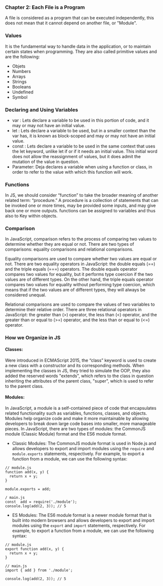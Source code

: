 ### Chapter 2: Each File is a Program

A file is considered as a program that can be executed independently, this does not mean that it cannot depend on another file, or "Module".

### Values

It is the fundamental way to handle data in the application, or to maintain certain states when programming. They are also called primitive values and are the following:


- Objets 
- Numbers				
- Arrays 
- Strings			
- Booleans 
- Undefined 
- Symbol 

### Declaring and Using Variables
- var : Lets declare a variable to be used in this portion of code, and it may or may not have an initial value.   
- let : Lets declare a variable to be used, but in a smaller context than the var has, it is known as block-scoped and may or may not have an initial value.
- const : Lets declare a variable to be used in the same context that uses the let keyword, unlike let if or if it needs an initial value. This initial word does not allow the reassignment of values, but it does admit the mutation of the value in question.
- Parameter: Deja declares a variable when using a function or class, in order to refer to the value with which this function will work.
        
### Functions
    

In JS, we should consider “function” to take the broader meaning of another related term: “procedure.”
A procedure is a collection of statements that can be invoked one or more times, may be provided some inputs, and may give back one or more outputs. functions can be assigned to variables and thus also to Key within objects.

### Comparison

In JavaScript, comparison refers to the process of comparing two values to determine whether they are equal or not. There are two types of comparisons: equality comparisons and relational comparisons.

Equality comparisons are used to compare whether two values are equal or not. There are two equality operators in JavaScript: the double equals (==) and the triple equals (===) operators. The double equals operator compares two values for equality, but it performs type coercion if the two values are of different types. On the other hand, the triple equals operator compares two values for equality without performing type coercion, which means that if the two values are of different types, they will always be considered unequal.

Relational comparisons are used to compare the values of two variables to determine their relative order. There are three relational operators in JavaScript: the greater than (>) operator, the less than (<) operator, and the greater than or equal to (>=) operator, and the less than or equal to (<=) operator.


###  How we Organize in JS
    
#### Classes: 
Were introduced in ECMAScript 2015, the “class” keyword is used to create a new class with a constructor and its corresponding methods. When implementing the classes in JS, they tried to simulate the OOP, they also added the reserved words "extends", which refers to the class in question inheriting the attributes of the parent class, "super", which is used to refer to the parent class.
        
#### Modules:
In JavaScript, a module is a self-contained piece of code that encapsulates related functionality such as variables, functions, classes, and objects. Modules help organize code and make it more maintainable by allowing developers to break down large code bases into smaller, more manageable pieces. In JavaScript, there are two types of modules: the CommonJS module (Classic Module) format and the ES6 module format.

-   Classic Modules: The CommonJS module format is used in Node.js and allows developers to export and import modules using the `require` and `module.exports` statements, respectively. For example, to export a function from a module, we can use the following syntax:

```
// module.js
function add(x, y) {
  return x + y;
}

module.exports = add;
```

```
/ main.js 
const  add = require('./module'); 
console.log(add(2, 3)); // 5
```
            
-   ES Modules: The ES6 module format is a newer module format that is built into modern browsers and allows developers to export and import modules using the `export` and `import` statements, respectively. For example, to export a function from a module, we can use the following syntax:

```
// module.js
export function add(x, y) {
  return x + y;
}
```
```
// main.js
import { add } from './module';

console.log(add(2, 3)); // 5
```